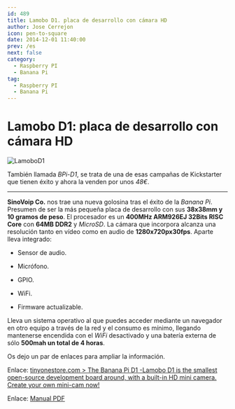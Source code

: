 ```yaml
---
id: 489
title: Lamobo D1. placa de desarrollo con cámara HD
author: Jose Cerrejon
icon: pen-to-square
date: 2014-12-01 11:40:00
prev: /es
next: false
category:
  - Raspberry PI
  - Banana Pi
tag:
  - Raspberry PI
  - Banana Pi
---
```


# Lamobo D1: placa de desarrollo con cámara HD

![LamoboD1](/images/2014/11/LamoboD1.png)

También llamada *BPi-D1*, se trata de una de esas campañas de Kickstarter que tienen éxito y ahora la venden por unos *48€*.

- - -
**SinoVoip Co.** nos trae una nueva golosina tras el éxito de la *Banana Pi*. Presumen de ser la más pequeña placa de desarrollo con sus **38x38mm y 10 gramos de peso**. El procesador es un **400MHz ARM926EJ 32Bits RISC Core** con **64MB DDR2** y *MicroSD*. La cámara que incorpora alcanza una resolución tanto en vídeo como en audio de **1280x720px30fps**. Aparte lleva integrado:

* Sensor de audio.

* Micrófono.

* GPIO.

* WiFi.

* Firmware actualizable.

Lleva un sistema operativo al que puedes acceder mediante un navegador en otro equipo a través de la red y el consumo es mínimo, llegando mantenerse encendida con el *WiFi* desactivado y una batería externa de sólo **500mah un total de 4 horas**.

Os dejo un par de enlaces para ampliar la información.

Enlace: [tinyonestore.com > The Banana Pi D1 -Lamobo D1 is the smallest open-source development board around, with a built-in HD mini camera. Create your own mini-cam now!](http://tinyonestore.com/blogs/blog/18188839-the-banana-pi-d1-lamobo-d1-is-the-smallest-open-source-development-board-around-with-a-built-in-hd-mini-camera-create-your-own-mini-cam-now)

Enlace: [Manual PDF](http://tinyonetutorials.com/pdf/BPI-D1%20User%20Manual%20V2.0-EN-1.pdf)